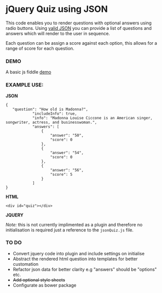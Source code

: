 # jQuery Quiz using JSON

This code enables you to render questions with optional answers using radio buttons. Using [valid JSON](http://jsonlint.com/) 
you can provide a list of questions and answers which will render to the user in sequence.

Each question can be assign a score against each option, this allows for a range of score for each question.

### DEMO

A basic js fiddle [demo](https://jsfiddle.net/Webby2014/t4p8x02b/)

### EXAMPLE USE:

__JSON__

    {
       "question": "How old is Madonna?",
                "includeInfo": true,
                "info": "Madonna Louise Ciccone is an American singer, songwriter, actress, and businesswoman.",
                "answers": [
                    {
                        "answer": "50",
                        "score": 0
                    },
                    {
                        "answer": "54",
                        "score": 0
                    },
                    {
                        "answer": "56",
                        "score": 5
                    }
                ]
    }

__HTML__

    <div id="quiz"></div>

__JQUERY__

*Note:* this is not currently implimented as a plugin and therefore no initialisation is required just a reference to the `jsonQuiz.js` file.

### TO DO

*   Convert jquery code into plugin and include settings on initialise
*   Abstract the rendered html question into templates for better customation
*   Refactor json data for better clarity e.g "answers" should be "options" etc.
*   ~~Add optional style sheets~~
*   Configurate as bower package
